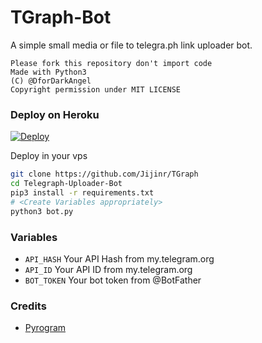 # TGraph-Bot

A simple small media or file to telegra.ph link uploader bot.

```
Please fork this repository don't import code
Made with Python3
(C) @DforDarkAngel
Copyright permission under MIT LICENSE
```

### Deploy on Heroku
[![Deploy](https://www.herokucdn.com/deploy/button.svg)](https://heroku.com/deploy?template=https://github.com/Jijinr/TGraph-Bot)



Deploy in your vps
```sh
git clone https://github.com/Jijinr/TGraph
cd Telegraph-Uploader-Bot
pip3 install -r requirements.txt
# <Create Variables appropriately>
python3 bot.py
```

### Variables

* `API_HASH` Your API Hash from my.telegram.org
* `API_ID` Your API ID from my.telegram.org
* `BOT_TOKEN` Your bot token from @BotFather

### Credits

* [Pyrogram](https://github.com/pyrogram/pyrogram)

